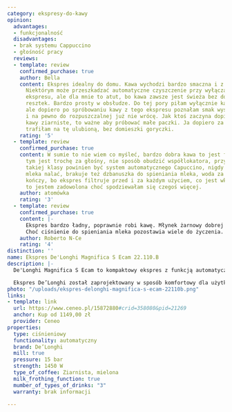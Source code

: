 ```yaml
---
category: ekspresy-do-kawy
opinion:
  advantages:
  - funkcjonalność
  disadvantages:
  - brak systemu Cappuccino
  - głośność pracy
  reviews:
  - template: review
    confirmed_purchase: true
    author: Bella
    content: Ekspres idealny do domu. Kawa wychodzi bardzo smaczna i z delikatną pianką.
      Niektórym może przeszkadzać automatyczne czyszczenie przy wyłączaniu i włączaniu
      ekspresu, ale dla mnie to atut, bo kawa zawsze jest świeża bez domieszki zastanych
      resztek. Bardzo prosty w obsłudze. Do tej pory piłam wyłącznie kawę rozpuszczalną,
      ale dopiero po spróbowaniu kawy z tego ekspresu poznałam smak wyśmienitej kawy
      i na pewno do rozpuszczalnej już nie wrócę. Jak ktoś zaczyna dopiero poznawać
      kawy ziarniste, to ważne aby próbować małe paczki. Ja dopiero za trzecim razem
      trafiłam na tę ulubioną, bez domieszki goryczki.
    rating: '5'
  - template: review
    confirmed_purchase: true
    content: W sumie to nie wiem co myśleć, bardzo dobra kawa to jest fakt, ale przy
      tym jest trochę za głośny, nie sposób obudzić współlokatora, przy ekspresie
      takiej klasy powinien być system automatycznego Capuccino, nigdy nie wiem ile
      mleka nalać, brakuje też dzbanuszka do spieniania mleka, woda za szybko się
      kończy, bo ekspres filtruje przed i za każdym użyciem, co jest wkurzające. Ogólnie
      to jestem zadowolona choć spodziewałam się czegoś więcej.
    author: atomówka
    rating: '3'
  - template: review
    confirmed_purchase: true
    content: |-
      Ekspres bardzo ładny, poprawnie robi kawę. Młynek żarnowy dobrej jakości. Ekspres generalnie solidnie wykonany.
      Choć ciśnienie do spieniania mleka pozostawia wiele do życzenia. Na potrzeby domowe może być. Do biura odpada absolutnie !!!
    author: Roberto N-Ce
    rating: '4'
distinction: ''
name: Ekspres De'Longhi Magnifica S Ecam 22.110.B
description: |-
  De'Longhi Magnifica S Ecam to kompaktowy ekspres z funkcją automatycznego czyszczenia i odkamieniania. Wyposażony w systemy regulacji temperatury Thermoblock i Cappuccino pozwala na idealne spienianie mleka. Trzynastostopniowa regulacja zmielenia umożliwia komfortowe parzenie kawy zarówno ze świeżych ziaren, jak i z kawy już zmielonej.

  Ekspres De’Longhi został zaprojektowany w sposób komfortowy dla użytkowników. Wszystkie najpotrzebniejsze elementy umieszczono od frontu, dzięki czemu są one łatwo dostępne podczas codziennego użytkowania. Serce ekspresu stanowi stalowy młynek żarnowy odpowiedzialny za sprawne mielenie kawy, zachowując przy tym pełen jej aromat. Urządzenie dzięki dwóm niezależnym adapterom pozwala na parzenie dwóch kaw jednocześnie, co znacznie przyspiesza proces przygotowywania napojów. Użytkownik ma również możliwość dostosowania twardości wody, wybierając jeden z czterech dostępnych poziomów. To doskonały sposób na optymalizację częstotliwości odkamieniania.
photo: "/uploads/ekspres-delonghi-magnifica-s-ecam-22110b.png"
links:
- template: link
  url: https://www.ceneo.pl/15872880#crid=358080&pid=21269
  anchor: Kup od 1149,00 zł
  provider: Ceneo
properties:
  type: ciśnieniowy
  functionality: automatyczny
  brand: De’Longhi
  mill: true
  pressure: 15 bar
  strength: 1450 W
  type_of_coffee: Ziarnista, mielona
  milk_frothing_function: true
  mumber_of_types_of_drinks: "3"
  warranty: brak informacji

---
```

